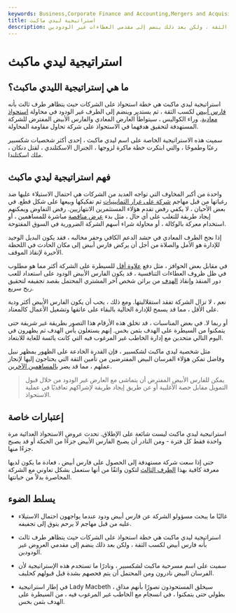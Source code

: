 ```yaml
---
keywords: Business,Corporate Finance and Accounting,Mergers and Acquisitions,M&amp;amp;A
title: استراتيجية ليدي ماكبث
description: استراتيجية ليدي ماكبث هي خطة استحواذ على الشركات حيث يتظاهر طرف ثالث بأنه فارس أبيض لكسب الثقة ، ولكن بعد ذلك ينضم إلى مقدمي العطاءات غير الودودين.
---
```


# استراتيجية ليدي ماكبث
## ما هي إستراتيجية الليدي ماكبث؟

استراتيجية ليدي ماكبث هي خطة استحواذ على الشركات حيث يتظاهر طرف ثالث بأنه [فارس أبيض](/whiteknight) لكسب الثقة ، ثم يستدير وينضم إلى الطرف غير الودود في محاولة [استحواذ معادية](/hostiletakeover). وراء الكواليس ، سيتواطأ العارض المعادي والفارس الأبيض المفترض للشركة المستهدفة لتحقيق هدفهما في الاستحواذ على شركة تحاول مقاومة المحاولة.

سميت هذه الاستراتيجية الخاصة على اسم ليدي ماكبث ، إحدى أكثر شخصيات شكسبير رعبًا وطموحًا ، والتي ابتكرت خطة ماكرة لزوجها ، الجنرال الاسكتلندي ، لقتل دنكان ، ملك اسكتلندا.

## فهم استراتيجية ليدي ماكبث

واحدة من أكبر المخاوف التي تواجه العديد من الشركات هي احتمال الاستيلاء عليها ضد رغباتها من قبل مهاجم [شركة على غرار الثمانينيات](/corporate-raider) ثم تفكيكها وبيعها على شكل قطع. في بعض الأحيان ، لا يكفي رفض تقدم هؤلاء المستثمرين الانتهازيين. رفض التفاوض ويمكنهم إيجاد طريقة للتغلب على أي حال ، مثل بدء [عرض مناقصة](/tenderoffer) مباشرة للمساهمين ، أو استخدام معركة بالوكالة ، أو محاولة شراء أسهم الشركة الضرورية في السوق المفتوحة.

إذا نجح الطرف المعادي في حشد الدعم الكافي وحفر مخالبه ، فقد يكون البديل الوحيد للإدارة هو الأمل والصلاة من أجل أن يركض فارس أبيض إلى مكان الحادث في اللحظة الأخيرة لإنقاذ الموقف.

في مقابل بعض الحوافز ، مثل دفع [علاوة أقل](/at-a-premium) للسيطرة على الشركة أكثر مما هو مطلوب في ظل ظروف العطاءات التنافسية ، قد يكون الفارس الأبيض الودود على استعداد للعب دور المنقذ وإنقاذ [الهدف](/targetfirm) من براثن شخص آخر المشتري المحتمل بقصد تجفيفه لتحقيق ربح سريع.

نعم ، لا تزال الشركة تفقد استقلاليتها. ومع ذلك ، يجب أن يكون الفارس الأبيض أكثر ودية على الأقل ، مما قد يسمح للإدارة الحالية بالبقاء على عاتقها وتشغيل الأعمال كالمعتاد.

أو ربما لا. في بعض المناسبات ، قد تخلق هذه الأرقام هذا التصور بطريقة غير شريفة حتى يتمكنوا من السيطرة على الهدف بثمن بخس. إنهم يستغلون يأس الهدف ثم يظهرون في اليوم التالي متحدين مع إدارة الخاطب غير المرغوب فيه التي كانت يائسة للغاية للابتعاد.

مثل شخصية ليدي ماكبث لشكسبير ، فإن القدرة الخادعة على الظهور بمظهر نبيل وفاضل تمكن هؤلاء الفرسان البيض المفترضين من تأمين الثقة التي يحتاجون إليها لإنجاز عملهم ، مما قد يضر [بالمساهمين الآخرين](/shareholder).

> يمكن للفارس الأبيض المفترض أن يتماشى مع العارض غير الودود من خلال قبول التمويل مقابل حصة الأغلبية أو عن طريق إيجاد طريقة لإشراكهم تعاقديًا في عملية الاستحواذ.

>

## إعتبارات خاصة

استراتيجية ليدي ماكبث ليست شائعة على الإطلاق. تحدث عروض الاستحواذ العدائية مرة واحدة فقط كل فترة - ومن النادر أن يصبح الفارس الأبيض جزءًا من الحبكة أو قد يصبح جزءًا منها.

حتى إذا سعت شركة مستهدفة إلى الحصول على فارس أبيض ، فعادة ما يكون لديها معرفة كافية بهذا [الطرف الثالث](/third-party) لتكون واثقًا من أنها ستعمل بشكل تعاوني مع الشركة المحاصرة بدلاً من خيانتها.

## يسلط الضوء

- غالبًا ما يبحث مسؤولو الشركة عن فارس أبيض ودود عندما يواجهون احتمال الاستيلاء عليه من قبل مهاجم لا يرحم يتوق إلى تجفيفه.

- استراتيجية ليدي ماكبث هي خطة استحواذ على الشركات حيث يتظاهر طرف ثالث بأنه فارس أبيض لكسب الثقة ، ولكن بعد ذلك ينضم إلى مقدمي العروض غير الودودين.

- سميت على اسم مسرحية ماكبث لشكسبير ، ونادرًا ما تستخدم هذه الإستراتيجية لأن الفرسان البيض نادرون ومن المحتمل أن يتم فحصهم بشدة قبل قبولهم كحليف.

- في إطار استراتيجية Lady Macbeth ، سيخلق المستحوذون تصورًا بأنهم مذاق بطولي حتى يتمكنوا ، في انسجام مع الخاطب غير المرغوب فيه ، من السيطرة على الهدف بثمن بخس.

